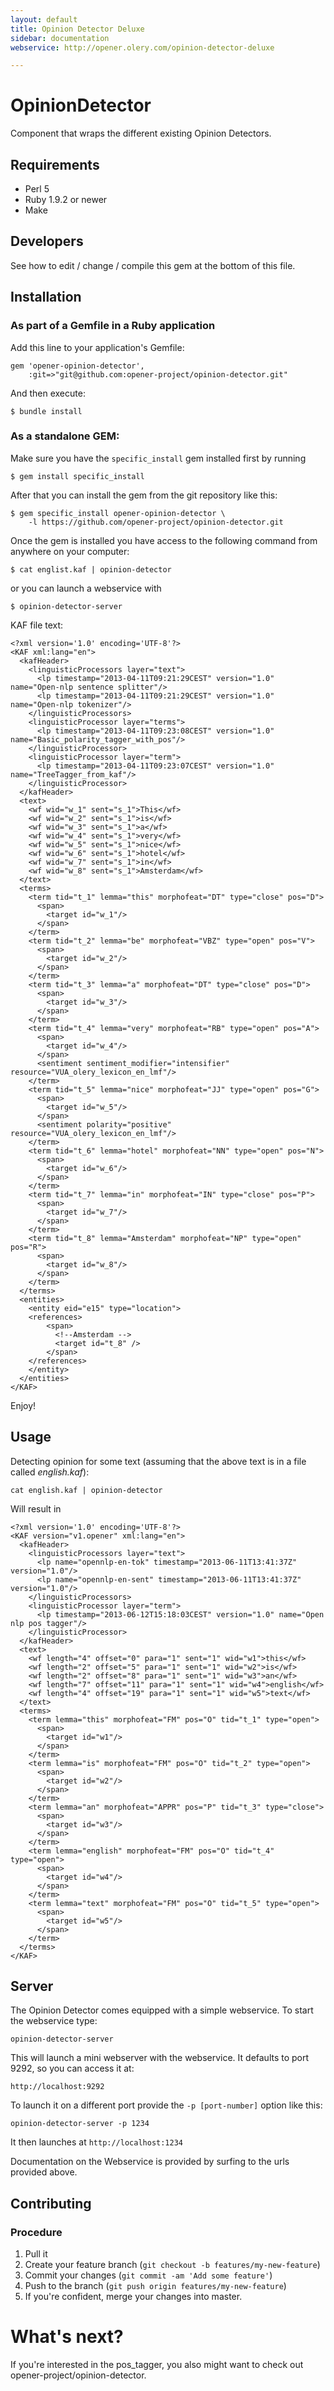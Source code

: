 ```yaml
---
layout: default
title: Opinion Detector Deluxe
sidebar: documentation
webservice: http://opener.olery.com/opinion-detector-deluxe

---
```




<div id='readme'></div>

# OpinionDetector

Component that wraps the different existing Opinion Detectors.

## Requirements

* Perl 5
* Ruby 1.9.2 or newer
* Make

## Developers

See how to edit / change / compile this gem at the bottom of this file.

## Installation

### As part of a Gemfile in a Ruby application

Add this line to your application's Gemfile:

    gem 'opener-opinion-detector',
        :git=>"git@github.com:opener-project/opinion-detector.git"

And then execute:

    $ bundle install

### As a standalone GEM:

Make sure you have the ```specific_install``` gem installed first by running

    $ gem install specific_install

After that you can install the gem from the git repository like this:

    $ gem specific_install opener-opinion-detector \
        -l https://github.com/opener-project/opinion-detector.git

Once the gem is installed you have access to the following command from
anywhere on your computer:

    $ cat englist.kaf | opinion-detector

or you can launch a webservice with

    $ opinion-detector-server

KAF file text:

    <?xml version='1.0' encoding='UTF-8'?>
    <KAF xml:lang="en">
      <kafHeader>
        <linguisticProcessors layer="text">
          <lp timestamp="2013-04-11T09:21:29CEST" version="1.0" name="Open-nlp sentence splitter"/>
          <lp timestamp="2013-04-11T09:21:29CEST" version="1.0" name="Open-nlp tokenizer"/>
        </linguisticProcessors>
        <linguisticProcessor layer="terms">
          <lp timestamp="2013-04-11T09:23:08CEST" version="1.0" name="Basic_polarity_tagger_with_pos"/>
        </linguisticProcessor>
        <linguisticProcessor layer="term">
          <lp timestamp="2013-04-11T09:23:07CEST" version="1.0" name="TreeTagger_from_kaf"/>
        </linguisticProcessor>
      </kafHeader>
      <text>
        <wf wid="w_1" sent="s_1">This</wf>
        <wf wid="w_2" sent="s_1">is</wf>
        <wf wid="w_3" sent="s_1">a</wf>
        <wf wid="w_4" sent="s_1">very</wf>
        <wf wid="w_5" sent="s_1">nice</wf>
        <wf wid="w_6" sent="s_1">hotel</wf>
        <wf wid="w_7" sent="s_1">in</wf>
        <wf wid="w_8" sent="s_1">Amsterdam</wf>
      </text>
      <terms>
        <term tid="t_1" lemma="this" morphofeat="DT" type="close" pos="D">
          <span>
            <target id="w_1"/>
          </span>
        </term>
        <term tid="t_2" lemma="be" morphofeat="VBZ" type="open" pos="V">
          <span>
            <target id="w_2"/>
          </span>
        </term>
        <term tid="t_3" lemma="a" morphofeat="DT" type="close" pos="D">
          <span>
            <target id="w_3"/>
          </span>
        </term>
        <term tid="t_4" lemma="very" morphofeat="RB" type="open" pos="A">
          <span>
            <target id="w_4"/>
          </span>
          <sentiment sentiment_modifier="intensifier" resource="VUA_olery_lexicon_en_lmf"/>
        </term>
        <term tid="t_5" lemma="nice" morphofeat="JJ" type="open" pos="G">
          <span>
            <target id="w_5"/>
          </span>
          <sentiment polarity="positive" resource="VUA_olery_lexicon_en_lmf"/>
        </term>
        <term tid="t_6" lemma="hotel" morphofeat="NN" type="open" pos="N">
          <span>
            <target id="w_6"/>
          </span>
        </term>
        <term tid="t_7" lemma="in" morphofeat="IN" type="close" pos="P">
          <span>
            <target id="w_7"/>
          </span>
        </term>
        <term tid="t_8" lemma="Amsterdam" morphofeat="NP" type="open" pos="R">
          <span>
            <target id="w_8"/>
          </span>
        </term>
      </terms>
      <entities>
        <entity eid="e15" type="location">
    	<references>
            <span>
              <!--Amsterdam -->
              <target id="t_8" />
            </span>
    	</references>
        </entity>
      </entities>
    </KAF>


Enjoy!

## Usage

Detecting opinion for some text (assuming that the above text is in a file called *english.kaf*):

    cat english.kaf | opinion-detector
    

Will result in

    <?xml version='1.0' encoding='UTF-8'?>
    <KAF version="v1.opener" xml:lang="en">
      <kafHeader>
        <linguisticProcessors layer="text">
          <lp name="opennlp-en-tok" timestamp="2013-06-11T13:41:37Z" version="1.0"/>
          <lp name="opennlp-en-sent" timestamp="2013-06-11T13:41:37Z" version="1.0"/>
        </linguisticProcessors>
        <linguisticProcessor layer="term">
          <lp timestamp="2013-06-12T15:18:03CEST" version="1.0" name="Open nlp pos tagger"/>
        </linguisticProcessor>
      </kafHeader>
      <text>
        <wf length="4" offset="0" para="1" sent="1" wid="w1">this</wf>
        <wf length="2" offset="5" para="1" sent="1" wid="w2">is</wf>
        <wf length="2" offset="8" para="1" sent="1" wid="w3">an</wf>
        <wf length="7" offset="11" para="1" sent="1" wid="w4">english</wf>
        <wf length="4" offset="19" para="1" sent="1" wid="w5">text</wf>
      </text>
      <terms>
        <term lemma="this" morphofeat="FM" pos="O" tid="t_1" type="open">
          <span>
            <target id="w1"/>
          </span>
        </term>
        <term lemma="is" morphofeat="FM" pos="O" tid="t_2" type="open">
          <span>
            <target id="w2"/>
          </span>
        </term>
        <term lemma="an" morphofeat="APPR" pos="P" tid="t_3" type="close">
          <span>
            <target id="w3"/>
          </span>
        </term>
        <term lemma="english" morphofeat="FM" pos="O" tid="t_4" type="open">
          <span>
            <target id="w4"/>
          </span>
        </term>
        <term lemma="text" morphofeat="FM" pos="O" tid="t_5" type="open">
          <span>
            <target id="w5"/>
          </span>
        </term>
      </terms>
    </KAF>
  
## Server

The Opinion Detector comes equipped with a simple webservice. To start the
webservice type:

    opinion-detector-server

This will launch a mini webserver with the webservice. It defaults to port 9292,
so you can access it at:

    http://localhost:9292

To launch it on a different port provide the ```-p [port-number]``` option like
this:

    opinion-detector-server -p 1234

It then launches at ```http://localhost:1234```

Documentation on the Webservice is provided by surfing to the urls provided
above. 


## Contributing

### Procedure

1. Pull it
2. Create your feature branch (`git checkout -b features/my-new-feature`)
3. Commit your changes (`git commit -am 'Add some feature'`)
4. Push to the branch (`git push origin features/my-new-feature`)
5. If you're confident, merge your changes into master.

# What's next? 

If you're interested in the pos_tagger, you also might want to check
out opener-project/opinion-detector.
